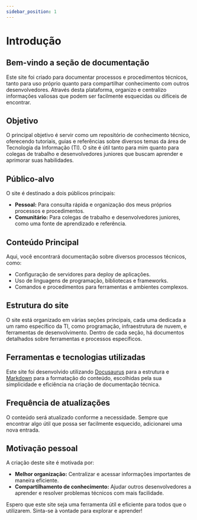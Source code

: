 ```yaml
---
sidebar_position: 1
---
```


# Introdução

## Bem-vindo a seção de documentação

Este site foi criado para documentar processos e procedimentos técnicos, tanto para uso próprio quanto para compartilhar conhecimento com outros desenvolvedores. Através desta plataforma, organizo e centralizo informações valiosas que podem ser facilmente esquecidas ou difíceis de encontrar.

## Objetivo

O principal objetivo é servir como um repositório de conhecimento técnico, oferecendo tutoriais, guias e referências sobre diversos temas da área de Tecnologia da Informação (TI). O site é útil tanto para mim quanto para colegas de trabalho e desenvolvedores juniores que buscam aprender e aprimorar suas habilidades.

## Público-alvo

O site é destinado a dois públicos principais:

- **Pessoal:** Para consulta rápida e organização dos meus próprios processos e procedimentos.
- **Comunitário:** Para colegas de trabalho e desenvolvedores juniores, como uma fonte de aprendizado e referência.

## Conteúdo Principal

Aqui, você encontrará documentação sobre diversos processos técnicos, como:

- Configuração de servidores para deploy de aplicações.
- Uso de linguagens de programação, bibliotecas e frameworks.
- Comandos e procedimentos para ferramentas e ambientes complexos.

## Estrutura do site

O site está organizado em várias seções principais, cada uma dedicada a um ramo específico da TI, como programação, infraestrutura de nuvem, e ferramentas de desenvolvimento. Dentro de cada seção, há documentos detalhados sobre ferramentas e processos específicos.

## Ferramentas e tecnologias utilizadas

Este site foi desenvolvido utilizando [Docusaurus](https://docusaurus.io/) para a estrutura e [Markdown](https://www.markdownguide.org/) para a formatação do conteúdo, escolhidas pela sua simplicidade e eficiência na criação de documentação técnica.

## Frequência de atualizações

O conteúdo será atualizado conforme a necessidade. Sempre que encontrar algo útil que possa ser facilmente esquecido, adicionarei uma nova entrada.

## Motivação pessoal

A criação deste site é motivada por:

- **Melhor organização:** Centralizar e acessar informações importantes de maneira eficiente.
- **Compartilhamento de conhecimento:** Ajudar outros desenvolvedores a aprender e resolver problemas técnicos com mais facilidade.

Espero que este site seja uma ferramenta útil e eficiente para todos que o utilizarem. Sinta-se à vontade para explorar e aprender!
